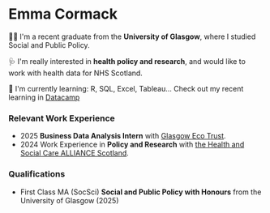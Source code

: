 # Emma Cormack

👩‍🎓 I'm a recent graduate from the **University of Glasgow**, where I studied Social and Public Policy.

🩺 I'm really interested in **health policy and research**, and would like to work with health data for NHS Scotland.

🌱 I'm currently learning: R, SQL, Excel, Tableau...
Check out my recent learning in [Datacamp](https://www.datacamp.com/portfolio/2550840c)

### Relevant Work Experience

- 2025 **Business Data Analysis Intern** with [Glasgow Eco Trust](https://www.glasgowecotrust.org.uk/).
- 2024 Work Experience in **Policy and Research** with [the Health and Social Care ALLIANCE Scotland](https://www.google.com/url?sa=t&source=web&rct=j&opi=89978449&url=https://www.alliance-scotland.org.uk/&ved=2ahUKEwjp74jh8YyQAxVRXEEAHWRfJewQFnoECAwQAQ&sqi=2&usg=AOvVaw27ncLlRyGfZT4qQUM_rImK).

### Qualifications

- First Class MA (SocSci) **Social and Public Policy with Honours** from the University of Glasgow (2025)

